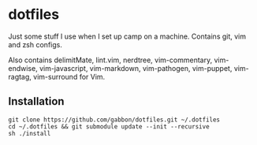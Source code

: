 # dotfiles #
Just some stuff I use when I set up camp on a machine. Contains git, vim and zsh configs.

Also contains delimitMate, lint.vim, nerdtree, vim-commentary, vim-endwise, vim-javascript, vim-markdown, vim-pathogen, vim-puppet, vim-ragtag, vim-surround for Vim.

## Installation

    git clone https://github.com/gabbon/dotfiles.git ~/.dotfiles
    cd ~/.dotfiles && git submodule update --init --recursive
    sh ./install